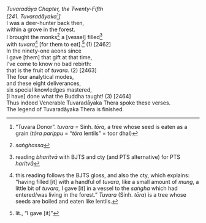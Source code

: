 *Tuvaradāya Chapter, the Twenty-Fifth*  
*\[241. Tuvaradāyaka*[^1]*\]*  
I was a deer-hunter back then,  
within a grove in the forest.  
I brought the monks[^2] a \[vessel\] filled[^3]  
with *tuvara*[^4] \[for them to eat\].[^5] (1) \[2462\]  
In the ninety-one aeons since  
I gave \[them\] that gift at that time,  
I’ve come to know no bad rebirth:  
that is the fruit of *tuvara.* (2) \[2463\]  
The four analytical modes,  
and these eight deliverances,  
six special knowledges mastered,  
\[I have\] done what the Buddha taught! (3) \[2464\]  
Thus indeed Venerable Tuvaradāyaka Thera spoke these verses.  
The legend of Tuvaradāyaka Thera is finished.  
[^1]: “Tuvara Donor”. *tuvara* = Sinh. *tōra,* a tree whose seed is
    eaten as a grain (*tōra parippu* = “*tōra* lentils” = toor dhal)  
[^2]: *saṅghassa*  
[^3]: reading *bharitvā* with BJTS and cty (and PTS alternative) for PTS
    *haritvā*  
[^4]: this reading follows the BJTS gloss, and also the cty, which
    explains: “having filled \[it\] with a handful of *tuvara*, like a
    small amount of *mung*, a little bit of *tuvara,* I gave \[it\] in a
    vessel to the *saṅgha* which had entered/was living in the forest.”
    *Tuvara* (Sinh. *tōra*) is a tree whose seeds are boiled and eaten
    like lentils.  
[^5]: lit., “I gave \[it\]”
